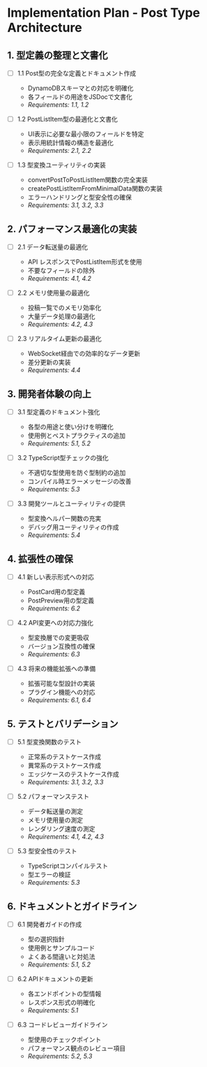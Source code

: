 # Implementation Plan - Post Type Architecture

## 1. 型定義の整理と文書化

- [ ] 1.1 Post型の完全な定義とドキュメント作成
  - DynamoDBスキーマとの対応を明確化
  - 各フィールドの用途をJSDocで文書化
  - _Requirements: 1.1, 1.2_

- [ ] 1.2 PostListItem型の最適化と文書化
  - UI表示に必要な最小限のフィールドを特定
  - 表示用統計情報の構造を最適化
  - _Requirements: 2.1, 2.2_

- [ ] 1.3 型変換ユーティリティの実装
  - convertPostToPostListItem関数の完全実装
  - createPostListItemFromMinimalData関数の実装
  - エラーハンドリングと型安全性の確保
  - _Requirements: 3.1, 3.2, 3.3_

## 2. パフォーマンス最適化の実装

- [ ] 2.1 データ転送量の最適化
  - API レスポンスでPostListItem形式を使用
  - 不要なフィールドの除外
  - _Requirements: 4.1, 4.2_

- [ ] 2.2 メモリ使用量の最適化
  - 投稿一覧でのメモリ効率化
  - 大量データ処理の最適化
  - _Requirements: 4.2, 4.3_

- [ ] 2.3 リアルタイム更新の最適化
  - WebSocket経由での効率的なデータ更新
  - 差分更新の実装
  - _Requirements: 4.4_

## 3. 開発者体験の向上

- [ ] 3.1 型定義のドキュメント強化
  - 各型の用途と使い分けを明確化
  - 使用例とベストプラクティスの追加
  - _Requirements: 5.1, 5.2_

- [ ] 3.2 TypeScript型チェックの強化
  - 不適切な型使用を防ぐ型制約の追加
  - コンパイル時エラーメッセージの改善
  - _Requirements: 5.3_

- [ ] 3.3 開発ツールとユーティリティの提供
  - 型変換ヘルパー関数の充実
  - デバッグ用ユーティリティの作成
  - _Requirements: 5.4_

## 4. 拡張性の確保

- [ ] 4.1 新しい表示形式への対応
  - PostCard用の型定義
  - PostPreview用の型定義
  - _Requirements: 6.2_

- [ ] 4.2 API変更への対応力強化
  - 型変換層での変更吸収
  - バージョン互換性の確保
  - _Requirements: 6.3_

- [ ] 4.3 将来の機能拡張への準備
  - 拡張可能な型設計の実装
  - プラグイン機能への対応
  - _Requirements: 6.1, 6.4_

## 5. テストとバリデーション

- [ ] 5.1 型変換関数のテスト
  - 正常系のテストケース作成
  - 異常系のテストケース作成
  - エッジケースのテストケース作成
  - _Requirements: 3.1, 3.2, 3.3_

- [ ] 5.2 パフォーマンステスト
  - データ転送量の測定
  - メモリ使用量の測定
  - レンダリング速度の測定
  - _Requirements: 4.1, 4.2, 4.3_

- [ ] 5.3 型安全性のテスト
  - TypeScriptコンパイルテスト
  - 型エラーの検証
  - _Requirements: 5.3_

## 6. ドキュメントとガイドライン

- [ ] 6.1 開発者ガイドの作成
  - 型の選択指針
  - 使用例とサンプルコード
  - よくある間違いと対処法
  - _Requirements: 5.1, 5.2_

- [ ] 6.2 APIドキュメントの更新
  - 各エンドポイントの型情報
  - レスポンス形式の明確化
  - _Requirements: 5.1_

- [ ] 6.3 コードレビューガイドライン
  - 型使用のチェックポイント
  - パフォーマンス観点のレビュー項目
  - _Requirements: 5.2, 5.3_